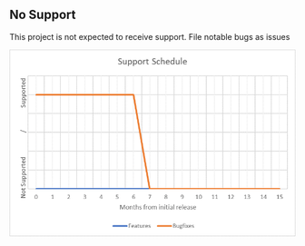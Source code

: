 ## No Support
This project is not expected to receive support. File notable bugs as issues

<img src="readme-assets/support/partial.png" alt="Limited Support" width="600">

